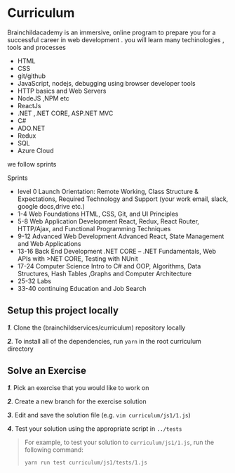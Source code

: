 # Curriculum

 Brainchildacademy is an immersive, online program to prepare you for a successful career in web development . you will learn  many techinologies , tools and processes
 
- HTML
- CSS
- git/github 
- JavaScript, nodejs, debugging using browser developer tools
- HTTP basics and Web Servers
- NodeJS ,NPM etc
- ReactJs
- .NET ,.NET CORE, ASP.NET MVC
- C#
- ADO.NET
- Redux
- SQL
- Azure Cloud
 
 we follow sprints 
 

Sprints
- level 0 
    Launch
    Orientation: Remote Working, Class Structure & Expectations, Required Technology and Support (your work email, slack, google docs,drive etc.) 
- 1-4
  Web Foundations
  HTML, CSS, Git, and UI Principles 
- 5-8
  Web Application Development
  React, Redux, React Router, HTTP/Ajax, and Functional Programming Techniques
- 9-12
  Advanced Web Development
  Advanced React, State Management and Web Applications
- 13-16
  Back End Development
  .NET CORE – .NET Fundamentals, Web APIs with >NET CORE, Testing with NUnit
- 17-24
  Computer Science
  Intro to C# and OOP, Algorithms, Data Structures, Hash Tables ,Graphs and Computer Architecture
- 25-32
  Labs  
- 33-40
  continuing Education and Job Search

## Setup this project locally

***1***. Clone the (brainchildservices/curriculum) repository locally

***2***. To install all of the dependencies, run `yarn` in the root curriculum directory

## Solve an Exercise
***1***. Pick an exercise that you would like to work on

***2***. Create a new branch for the exercise solution

***3***. Edit and save the solution file (e.g. `vim curriculum/js1/1.js`)

***4***. Test your solution using the appropriate script in `../tests`

> For example, to test your solution to `curriculum/js1/1.js`, run the following command:
> ```bash
> yarn run test curriculum/js1/tests/1.js
> ```
